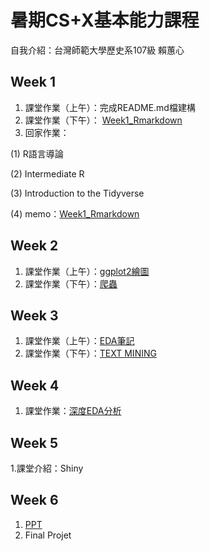 # 暑期CS+X基本能力課程

自我介紹：台灣師範大學歷史系107級 賴蕙心

## Week 1
 1. 課堂作業（上午）：完成README.md檔建構
 2. 課堂作業（下午）： [Week1_Rmarkdown](https://rwg00201.github.io/002/Week1/week1_RMKD.html) 
 3. 回家作業：
 
   (1) R語言導論
  
   (2) Intermediate R
  
   (3) Introduction to the Tidyverse
   
   (4) memo：[Week1_Rmarkdown](https://rwg00201.github.io/002/Week1/week1_RMKD.html) 
 
## Week 2
 1. 課堂作業（上午）：[ggplot2繪圖](https://rwg00201.github.io/002/Week2/week2_RMKD.html)
 2. 課堂作業（下午）：[爬蟲](https://rwg00201.github.io/002/Week2/爬蟲.html)
 


## Week 3
 1. 課堂作業（上午）：[EDA筆記](https://rwg00201.github.io/002/Week3/EDA筆記.html)
 2. 課堂作業（下午）：[TEXT MINING]()



## Week 4
 1. 課堂作業：[深度EDA分析](https://rwg00201.github.io/002/Week4/深度EDA分析.html)


## Week 5
 1.課堂介紹：Shiny



## Week 6
 1. [PPT](https://rwg00201.github.io/002/Week6/PPT.pdf)
 2. Final Projet